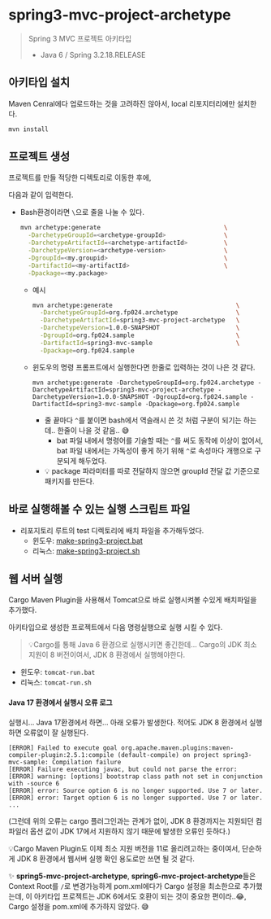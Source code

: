 # spring3-mvc-project-archetype

> Spring 3 MVC 프로젝트 아키타입
>
> * Java 6 / Spring 3.2.18.RELEASE



## 아키타입 설치

Maven Cenral에다 업로드하는 것을 고려하진 않아서, local 리포지터리에만 설치한다.

```sh
mvn install
```



## 프로젝트 생성

프로젝트를 만들 적당한 디렉토리로 이동한 후에,

다음과 같이 입력한다.

* Bash환경이라면 `\`으로 줄을 나눌 수 있다.

  ```bash
  mvn archetype:generate                                  \
    -DarchetypeGroupId=<archetype-groupId>                \
    -DarchetypeArtifactId=<archetype-artifactId>          \
    -DarchetypeVersion=<archetype-version>                \
    -DgroupId=<my.groupid>                                \
    -DartifactId=<my-artifactId>                          \
    -Dpackage=<my.package>
  ```
  
  * 예시
  
    ```bash
    mvn archetype:generate                                  \
      -DarchetypeGroupId=org.fp024.archetype                \
      -DarchetypeArtifactId=spring3-mvc-project-archetype   \
      -DarchetypeVersion=1.0.0-SNAPSHOT                     \
      -DgroupId=org.fp024.sample                            \
      -DartifactId=spring3-mvc-sample                       \
      -Dpackage=org.fp024.sample
    ```

  * 윈도우의 명령 프롬프트에서 실행한다면 한줄로 입력하는 것이 나은 것 같다.
  
    ```
    mvn archetype:generate -DarchetypeGroupId=org.fp024.archetype -DarchetypeArtifactId=spring3-mvc-project-archetype -DarchetypeVersion=1.0.0-SNAPSHOT -DgroupId=org.fp024.sample -DartifactId=spring3-mvc-sample -Dpackage=org.fp024.sample
    ```
  
    * 줄 끝마다 `^`를 붙이면 bash에서 역슬래시 쓴 것 처럼 구분이 되기는 하는데.. 한줄이 나을 것 같음.. 😅
      * bat 파일 내에서 명령어를 기술할 때는 `^`를 써도 동작에 이상이 없어서, bat 파일 내에서는 가독성이 좋게 하기 위해 `^`로 속성마다 개행으로 구분되게 해두었다.
    * 💡 package 파라미터를 따로 전달하지 않으면 groupId 전달 값 기준으로 패키지를 만든다.



## 바로 실행해볼 수 있는 실행 스크립트 파일

* 리포지토리 루트의 test 디렉토리에 배치 파일을 추가해두었다.
  * 윈도우: [make-spring3-project.bat](../../test/win/make-spring3-project.bat)
  * 리눅스: [make-spring3-project.sh](../../test/linux/make-spring3-project.sh)



## 웹 서버 실행

Cargo Maven Plugin을 사용해서 Tomcat으로 바로 실행시켜볼 수있게 배치파일을 추가했다.

아키타입으로 생성한 프로젝트에서 다음 명령실행으로 실행 시킬 수 있다.

> 💡Cargo를 통해 Java 6 환경으로 실행시키면 좋긴한데...  Cargo의 JDK 최소 지원이 8 버전이여서, 
> JDK 8 환경에서 실행해야한다.

* 윈도우: `tomcat-run.bat`
* 리눅스: `tomcat-run.sh`

#### Java 17 환경에서 실행시 오류 로그

실행시... Java 17환경에서 하면... 아래 오류가 발생한다. 적어도 JDK 8 환경에서 실행하면 오류없이 잘 실행된다.

```
[ERROR] Failed to execute goal org.apache.maven.plugins:maven-compiler-plugin:2.5.1:compile (default-compile) on project spring3-mvc-sample: Compilation failure
[ERROR] Failure executing javac, but could not parse the error:
[ERROR] warning: [options] bootstrap class path not set in conjunction with -source 6
[ERROR] error: Source option 6 is no longer supported. Use 7 or later.
[ERROR] error: Target option 6 is no longer supported. Use 7 or later.
...
```

(그런데 위의 오류는 cargo 플러그인과는 관계가 없이, JDK 8 환경까지는 지원되던 컴파일러 옵션 값이 JDK 17에서 지원하지 않기 때문에 발생한 오류인 듯하다.)

💡Cargo Maven Plugin도 이제 최소 지원 버전을 11로 올리려고하는 중이여서, 단순하게 JDK 8 환경에서 웹서버 실행 확인 용도로만 쓰면 될 것 같다.

✨ **spring5-mvc-project-archetype**,  **spring6-mvc-project-archetype**들은 Context Root를 `/`로 변경가능하게 pom.xml에다가 Cargo 설정을 최소한으로 추가했는데, 이 아키타입 프로젝트는 JDK 6에서도 호환이 되는 것이 중요한 편이라..😂, Cargo 설정을 pom.xml에 추가하지 않았다. 😅
